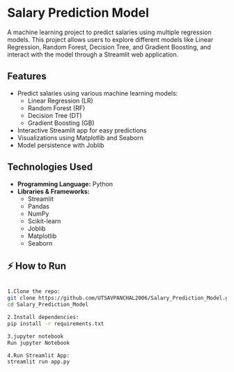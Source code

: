 # Salary Prediction Model

A machine learning project to predict salaries using multiple regression models. This project allows users to explore different models like Linear Regression, Random Forest, Decision Tree, and Gradient Boosting, and interact with the model through a Streamlit web application.

## Features

- Predict salaries using various machine learning models:
  - Linear Regression (LR)
  - Random Forest (RF)
  - Decision Tree (DT)
  - Gradient Boosting (GB)
- Interactive Streamlit app for easy predictions
- Visualizations using Matplotlib and Seaborn
- Model persistence with Joblib

## Technologies Used

- **Programming Language:** Python  
- **Libraries & Frameworks:** 
  - Streamlit
  - Pandas
  - NumPy
  - Scikit-learn
  - Joblib
  - Matplotlib
  - Seaborn
    
## ⚡ How to Run
~~~bash

1.Clone the repo:
git clone https://github.com/UTSAVPANCHAL2006/Salary_Prediction_Model.git
cd Salary_Prediction_Model

2.Install dependencies:
pip install -r requirements.txt

3.jupyter notebook
Run jupyter Notebook

4.Run Streamlit App:
streamlit run app.py
 
